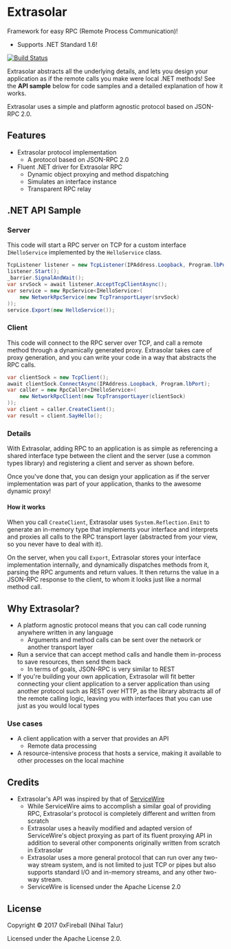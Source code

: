 
# Extrasolar

Framework for easy RPC (Remote Process Communication)!
- Supports .NET Standard 1.6!


[![Build Status](https://travis-ci.org/0xFireball/Extrasolar.svg?branch=master)](https://travis-ci.org/0xFireball/Extrasolar)

Extrasolar abstracts all the underlying details, and lets you
design your application as if the remote calls you make were local
.NET methods! See the **API sample** below for code samples and a detailed
explanation of how it works.

Extrasolar uses a simple and platform agnostic protocol
based on JSON-RPC 2.0.

## Features

- Extrasolar protocol implementation
  - A protocol based on JSON-RPC 2.0
- Fluent .NET driver for Extrasolar RPC
  - Dynamic object proxying and method dispatching
  - Simulates an interface instance
  - Transparent RPC relay

## .NET API Sample

### Server

This code will start a RPC server on TCP for a custom interface `IHelloService` implemented by the `HelloService` class.

```csharp
TcpListener listener = new TcpListener(IPAddress.Loopback, Program.lbPort);
listener.Start();
_barrier.SignalAndWait();
var srvSock = await listener.AcceptTcpClientAsync();
var service = new RpcService<IHelloService>(
    new NetworkRpcService(new TcpTransportLayer(srvSock)
));
service.Export(new HelloService());
```

### Client

This code will connect to the RPC server over TCP, and call a remote method through a dynamically generated proxy. Extrasolar takes care of proxy generation, and you can
write your code in a way that abstracts the RPC calls.

```csharp
var clientSock = new TcpClient();
await clientSock.ConnectAsync(IPAddress.Loopback, Program.lbPort);
var caller = new RpcCaller<IHelloService>(
    new NetworkRpcClient(new TcpTransportLayer(clientSock)
));
var client = caller.CreateClient();
var result = client.SayHello();
```

### Details

With Extrasolar, adding RPC to an application is as simple as referencing a shared
interface type between the client and the server (use a common types library) and
registering a client and server as shown before.

Once you've done that, you can design your application as if the server
implementation was part of your application, thanks to the awesome dynamic proxy!

#### How it works

When you call `CreateClient`, Extrasolar uses `System.Reflection.Emit` to generate
an in-memory type that implements your interface and interprets and proxies
all calls to the RPC transport layer (abstracted from your view, so you never have to deal with it).

On the server, when you call `Export`, Extrasolar stores your interface implementation
internally, and dynamically dispatches methods from it, parsing the RPC arguments and return
values. It then returns the value in a JSON-RPC response to the client, to whom it looks just
like a normal method call.

## Why Extrasolar?

- A platform agnostic protocol means that you can call
  code running anywhere written in any language
  - Arguments and method calls can be sent
    over the network or another transport layer
- Run a service that can accept method calls
  and handle them in-process to save resources, then
  send them back
  - In terms of goals, JSON-RPC is very similar to REST
- If you're building your own application, Extrasolar will
  fit better connecting your client application to a server application
  than using another protocol such as REST over HTTP, as the library abstracts
  all of the remote calling logic, leaving you with interfaces that you can
  use just as you would local types

### Use cases

- A client application with a server that provides an API
  - Remote data processing
- A resource-intensive process that hosts a service, making it
  available to other processes on the local machine


## Credits

- Extrasolar's API was inspired by that of [ServiceWire](https://github.com/tylerjensen/ServiceWire)
  - While ServiceWire aims to accomplish a similar goal of providing RPC,
    Extrasolar's protocol is completely different and written from scratch
  - Extrasolar uses a heavily modified and adapted version of ServiceWire's object proxying
    as part of its fluent proxying API in addition to several other components originally written
    from scratch in Extrasolar
  - Extrasolar uses a more general protocol that can run over any two-way stream system,
    and is not limited to just TCP or pipes but also supports standard I/O and in-memory
    streams, and any other two-way stream.
  - ServiceWire is licensed under the Apache License 2.0

## License

Copyright &copy; 2017 0xFireball (Nihal Talur)

Licensed under the Apache License 2.0.

